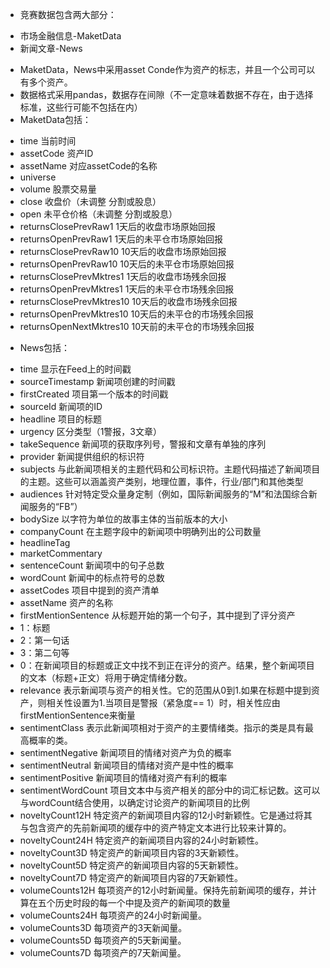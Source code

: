 - 竞赛数据包含两大部分：
* 市场金融信息-MaketData
* 新闻文章-News
- MaketData，News中采用asset Conde作为资产的标志，并且一个公司可以有多个资产。
- 数据格式采用pandas，数据存在间隙（不一定意味着数据不存在，由于选择标准，这些行可能不包括在内）
- MaketData包括：
* time 当前时间
* assetCode 资产ID
* assetName 对应assetCode的名称
* universe 
* volume 股票交易量
* close 收盘价（未调整 分割或股息）
* open 未平仓价格（未调整 分割或股息）
* returnsClosePrevRaw1 1天后的收盘市场原始回报
* returnsOpenPrevRaw1 1天后的未平仓市场原始回报
* returnsClosePrevRaw10 10天后的收盘市场原始回报
* returnsOpenPrevRaw10 10天后的未平仓市场原始回报
* returnsClosePrevMktres1 1天后的收盘市场残余回报
* returnsOpenPrevMktres1 1天后的未平仓市场残余回报
* returnsClosePrevMktres10 10天后的收盘市场残余回报
* returnsOpenPrevMktres10 10天后的未平仓的市场残余回报
* returnsOpenNextMktres10 10天前的未平仓的市场残余回报
- News包括：
* time 显示在Feed上的时间戳
* sourceTimestamp 新闻项创建的时间戳
* firstCreated 项目第一个版本的时间戳
* sourceId 新闻项的ID
* headline 项目的标题
* urgency 区分类型（1警报，3文章）
* takeSequence 新闻项的获取序列号，警报和文章有单独的序列
* provider 新闻提供组织的标识符
* subjects 与此新闻项相关的主题代码和公司标识符。主题代码描述了新闻项目的主题。这些可以涵盖资产类别，地理位置，事件，行业/部门和其他类型
* audiences 针对特定受众量身定制（例如，国际新闻服务的“M”和法国综合新闻服务的“FB”）
* bodySize 以字符为单位的故事主体的当前版本的大小
* companyCount 在主题字段中的新闻项中明确列出的公司数量
* headlineTag
* marketCommentary
* sentenceCount 新闻项中的句子总数
* wordCount 新闻中的标点符号的总数
* assetCodes 项目中提到的资产清单
* assetName 资产的名称
* firstMentionSentence 从标题开始的第一个句子，其中提到了评分资产
* 1：标题
* 2：第一句话
* 3：第二句等
* 0：在新闻项目的标题或正文中找不到正在评分的资产。结果，整个新闻项目的文本（标题+正文）将用于确定情绪分数。
* relevance 表示新闻项与资产的相关性。它的范围从0到1.如果在标题中提到资产，则相关性设置为1.当项目是警报（紧急度== 1）时，相关性应由firstMentionSentence来衡量
* sentimentClass 表示此新闻项相对于资产的主要情绪类。指示的类是具有最高概率的类。
* sentimentNegative 新闻项目的情绪对资产为负的概率
* sentimentNeutral 新闻项目的情绪对资产是中性的概率
* sentimentPositive 新闻项目的情绪对资产有利的概率
* sentimentWordCount 项目文本中与资产相关的部分中的词汇标记数。这可以与wordCount结合使用，以确定讨论资产的新闻项目的比例
* noveltyCount12H 特定资产的新闻项目内容的12小时新颖性。它是通过将其与包含资产的先前新闻项的缓存中的资产特定文本进行比较来计算的。
* noveltyCount24H 特定资产的新闻项目内容的24小时新颖性。
* noveltyCount3D 特定资产的新闻项目内容的3天新颖性。
* noveltyCount5D 特定资产的新闻项目内容的5天新颖性。
* noveltyCount7D 特定资产的新闻项目内容的7天新颖性。
* volumeCounts12H 每项资产的12小时新闻量。保持先前新闻项的缓存，并计算在五个历史时段的每一个中提及资产的新闻项的数量
* volumeCounts24H 每项资产的24小时新闻量。
* volumeCounts3D 每项资产的3天新闻量。
* volumeCounts5D 每项资产的5天新闻量。
* volumeCounts7D 每项资产的7天新闻量。
